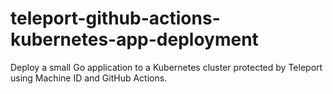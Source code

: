 # teleport-github-actions-kubernetes-app-deployment
Deploy a small Go application to a Kubernetes cluster protected by Teleport using Machine ID and GitHub Actions.
